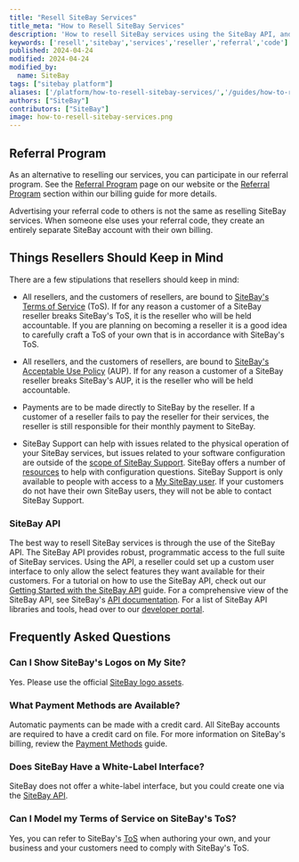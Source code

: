 ```yaml
---
title: "Resell SiteBay Services"
title_meta: "How to Resell SiteBay Services"
description: 'How to resell SiteBay services using the SiteBay API, and how to get started with the SiteBay referral program.'
keywords: ['resell','sitebay','services','reseller','referral','code']
published: 2024-04-24
modified: 2024-04-24
modified_by:
  name: SiteBay
tags: ["sitebay platform"]
aliases: ['/platform/how-to-resell-sitebay-services/','/guides/how-to-resell-sitebay-services/']
authors: ["SiteBay"]
contributors: ["SiteBay"]
image: how-to-resell-sitebay-services.png
---
```



## Referral Program

As an alternative to reselling our services, you can participate in our referral program. See the [Referral Program](https://www.sitebay.org/referral-program/) page on our website or the [Referral Program](/docs/products/platform/billing/guides/referral-program/) section within our billing guide for more details.

Advertising your referral code to others is not the same as reselling SiteBay services. When someone else uses your referral code, they create an entirely separate SiteBay account with their own billing.

## Things Resellers Should Keep in Mind

There are a few stipulations that resellers should keep in mind:

- All resellers, and the customers of resellers, are bound to [SiteBay's Terms of Service](https://www.sitebay.org/tos) (ToS). If for any reason a customer of a SiteBay reseller breaks SiteBay's ToS, it is the reseller who will be held accountable. If you are planning on becoming a reseller it is a good idea to carefully craft a ToS of your own that is in accordance with SiteBay's ToS.

- All resellers, and the customers of resellers, are bound to [SiteBay's Acceptable Use Policy](https://www.sitebay.org/aup) (AUP). If for any reason a customer of a SiteBay reseller breaks SiteBay's AUP, it is the reseller who will be held accountable.

- Payments are to be made directly to SiteBay by the reseller. If a customer of a reseller fails to pay the reseller for their services, the reseller is still responsible for their monthly payment to SiteBay.

- SiteBay Support can help with issues related to the physical operation of your SiteBay services, but issues related to your software configuration are outside of the [scope of SiteBay Support](/docs/products/platform/get-started/guides/support/#scope-of-support). SiteBay offers a number of [resources](/docs/products/platform/get-started/guides/support/#resources) to help with configuration questions. SiteBay Support is only available to people with access to a [My SiteBay user](#limited-cloud-manager-user). If your customers do not have their own SiteBay users, they will not be able to contact SiteBay Support.

### SiteBay API

The best way to resell SiteBay services is through the use of the SiteBay API. The SiteBay API provides robust, programmatic access to the full suite of SiteBay services. Using the API, a reseller could set up a custom user interface to only allow the select features they want available for their customers. For a tutorial on how to use the SiteBay API, check out our [Getting Started with the SiteBay API](/docs/products/tools/api/get-started/) guide. For a comprehensive view of the SiteBay API, see SiteBay's [API documentation](/docs/api/). For a list of SiteBay API libraries and tools, head over to our [developer portal](https://developers.sitebay.org/libraries-tools/).

## Frequently Asked Questions

### Can I Show SiteBay's Logos on My Site?

Yes. Please use the official [SiteBay logo assets](https://www.sitebay.org/logos).

### What Payment Methods are Available?

Automatic payments can be made with a credit card. All SiteBay accounts are required to have a credit card on file. For more information on SiteBay's billing, review the [Payment Methods](/docs/products/platform/billing/guides/payment-methods/) guide.

### Does SiteBay Have a White-Label Interface?

SiteBay does not offer a white-label interface, but you could create one via the [SiteBay API](https://developers.sitebay.org).

### Can I Model my Terms of Service on SiteBay's ToS?

Yes, you can refer to SiteBay's [ToS](https://www.sitebay.org/tos) when authoring your own, and your business and your customers need to comply with SiteBay's ToS.
